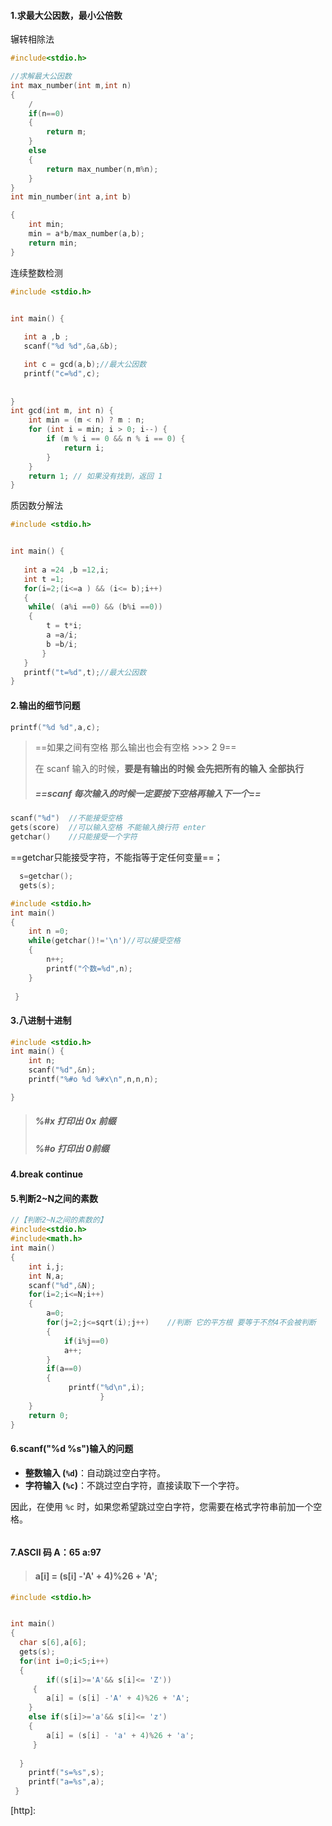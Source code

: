 #### 1.求最大公因数，最小公倍数

辗转相除法

```c
#include<stdio.h>

//求解最大公因数
int max_number(int m,int n)
{
    /
	if(n==0)
	{
        return m;
	}
	else
	{
		return max_number(n,m%n);
	}
}
int min_number(int a,int b)

{
	int min;
	min = a*b/max_number(a,b);
	return min;
}


```

连续整数检测

```c
#include <stdio.h>


int main() {
 
   int a ,b ;
   scanf("%d %d",&a,&b);

   int c = gcd(a,b);//最大公因数 
   printf("c=%d",c);
 
 
}
int gcd(int m, int n) {
    int min = (m < n) ? m : n;
    for (int i = min; i > 0; i--) {
        if (m % i == 0 && n % i == 0) {
            return i;
        }
    }
    return 1; // 如果没有找到，返回 1
}
```

质因数分解法

```c
#include <stdio.h>


int main() {
 
   int a =24 ,b =12,i;
   int t =1;
   for(i=2;(i<=a ) && (i<= b);i++)
   {
   	while( (a%i ==0) && (b%i ==0))
   	{
   		t = t*i;
   		a =a/i;
   		b =b/i;  		
	   }
   }
   printf("t=%d",t);//最大公因数
}
```



#### 2.输出的细节问题

```c
printf("%d %d",a,c);
```

>==如果之间有空格 那么输出也会有空格   >>> 2  9==
>
>在 scanf 输入的时候，**要是有输出的时候  会先把所有的输入 全部执行**
>
>##### ==scanf 每次输入的时候一定要按下空格再输入下一个==

```c
scanf("%d")  //不能接受空格
gets(score)  //可以输入空格 不能输入换行符 enter
getchar()    //只能接受一个字符  
```



==getchar只能接受字符，不能指等于定任何变量==；

```c
  s=getchar();
  gets(s);
```

```c
#include <stdio.h>
int main()
{
	int n =0;
	while(getchar()!='\n')//可以接受空格 
	{
		n++;
		printf("个数=%d",n);
	}	
	
 } 
```

#### 3.八进制十进制

```c
#include <stdio.h>
int main() {
	int n;
	scanf("%d",&n);
	printf("%#o %d %#x\n",n,n,n);

}
```

>##### %#x  打印出 0x 前缀
>
>##### %#o  打印出 0前缀

#### 4.break  continue

#### 5.判断2~N之间的素数

```c
//【判断2~N之间的素数的】 
#include<stdio.h>
#include<math.h>
int main()
{
    int i,j;
    int N,a;
    scanf("%d",&N);
    for(i=2;i<=N;i++)       
    {
        a=0;               
        for(j=2;j<=sqrt(i);j++)    //判断 它的平方根 要等于不然4不会被判断
        {
            if(i%j==0)       
            a++;    
        }
        if(a==0)
		{
			 printf("%d\n",i);
					}                    
    }
    return 0;
}
```

#### 6.scanf("%d %s")输入的问题

- **整数输入 (`%d`)**：自动跳过空白字符。
- **字符输入 (`%c`)**：不跳过空白字符，直接读取下一个字符。

因此，在使用 `%c` 时，如果您希望跳过空白字符，您需要在格式字符串前加一个空格。

```c

```

#### 7.ASCII 码   A：65 a:97

>#### a[i] = (s[i] -'A' + 4)%26 + 'A'; 	

```c
#include <stdio.h>


int main()
{
  char s[6],a[6];
  gets(s); 
  for(int i=0;i<5;i++)
  {
  		if((s[i]>='A'&& s[i]<= 'Z'))
 	 {
  		a[i] = (s[i] -'A' + 4)%26 + 'A'; 	
  	}
  	else if(s[i]>='a'&& s[i]<= 'z')
  	{
  		a[i] = (s[i] - 'a' + 4)%26 + 'a';	
 	 }
  	
  }
    printf("s=%s",s);
	printf("a=%s",a);	
 } 
```

[http]: 

